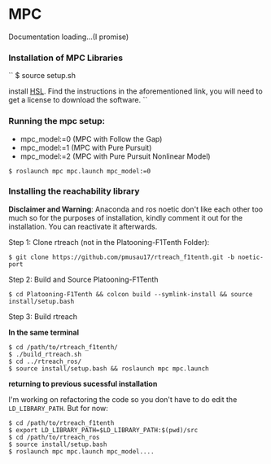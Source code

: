 # MPC 

Documentation loading...(I promise)

### Installation of MPC Libraries

``
$ source setup.sh

install [HSL](https://www.do-mpc.com/en/latest/installation.html). Find the instructions in the aforementioned link, you will need to get a license to download the software.
``

### Running the mpc setup:

- mpc_model:=0 (MPC with Follow the Gap)
- mpc_model:=1 (MPC with Pure Pursuit)
- mpc_model:=2 (MPC with Pure Pursuit Nonlinear Model)

```
$ roslaunch mpc mpc.launch mpc_model:=0
```

### Installing the reachability library

**Disclaimer and Warning**: Anaconda and ros noetic don't like each other too much so for the purposes of installation, kindly comment it out for the installation. You can reactivate it afterwards.


Step 1: Clone rtreach (not in the Platooning-F1Tenth Folder):

```
$ git clone https://github.com/pmusau17/rtreach_f1tenth.git -b noetic-port
```

Step 2: Build and Source Platooning-F1Tenth 

```
$ cd Platooning-F1Tenth && colcon build --symlink-install && source install/setup.bash
```

Step 3: Build rtreach

**In the same terminal**

```
$ cd /path/to/rtreach_f1tenth/
$ ./build_rtreach.sh 
$ cd ../rtreach_ros/
$ source install/setup.bash && roslaunch mpc mpc.launch
```
**returning to previous sucessful installation**

I'm working on refactoring the code so you don't have to do edit the ```LD_LIBRARY_PATH```. But for now:
```
$ cd /path/to/rtreach_f1tenth
$ export LD_LIBRARY_PATH=$LD_LIBRARY_PATH:$(pwd)/src
$ cd /path/to/rtreach_ros
$ source install/setup.bash
$ roslaunch mpc mpc.launch mpc_model....
```
